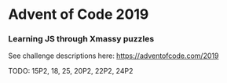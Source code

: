 # Advent of Code 2019

### Learning JS through Xmassy puzzles

See challenge descriptions here: https://adventofcode.com/2019

TODO: 15P2, 18, 25, 20P2, 22P2, 24P2